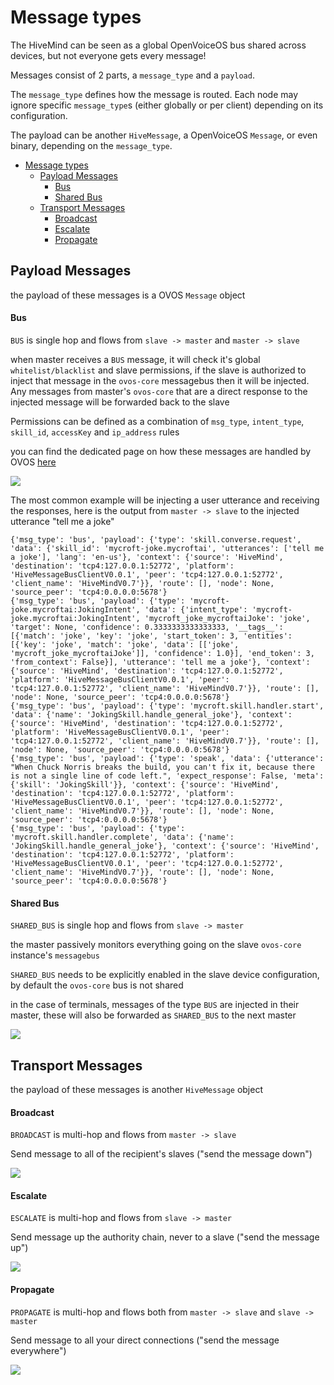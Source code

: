 # Message types

The HiveMind can be seen as a global OpenVoiceOS bus shared across devices, but not everyone gets every message!

Messages consist of 2 parts, a `message_type` and a `payload`.

The `message_type` defines how the message is routed. Each node may ignore specific `message_type`s (either globally or per client) depending on its configuration.

The payload can be another `HiveMessage`, a OpenVoiceOS `Message`, or even binary, depending on the `message_type`.

- [Message types](#message-types)
  * [Payload Messages](#payload-messages)
      - [Bus](#bus)
      - [Shared Bus](#shared-bus)
  * [Transport Messages](#transport-messages)
      - [Broadcast](#broadcast)
      - [Escalate](#escalate)
      - [Propagate](#propagate)

## Payload Messages

the payload of these messages is a OVOS `Message` object

#### Bus

`BUS` is single hop and flows from `slave -> master` and `master -> slave`

when master receives a `BUS` message, it will check it's global `whitelist/blacklist` and slave permissions, if the slave is authorized to inject that message in the `ovos-core` messagebus then it will be injected. Any messages from master's `ovos-core` that are a direct response to the injected message will be forwarded back to the slave

Permissions can be defined as a combination of `msg_type`, `intent_type`, `skill_id`, `accessKey` and `ip_address` rules

you can find the dedicated page on how these messages are handled by OVOS [here](https://github.com/JarbasHiveMind/HiveMind-core/wiki/Mycroft-Messages)

![](https://raw.githubusercontent.com/JarbasHiveMind/HiveMind-core/dev/resources/bus.gif)

The most common example will be injecting a user utterance and receiving the responses, here is the output from `master -> slave` to the injected utterance "tell me a joke"

```
{'msg_type': 'bus', 'payload': {'type': 'skill.converse.request', 'data': {'skill_id': 'mycroft-joke.mycroftai', 'utterances': ['tell me a joke'], 'lang': 'en-us'}, 'context': {'source': 'HiveMind', 'destination': 'tcp4:127.0.0.1:52772', 'platform': 'HiveMessageBusClientV0.0.1', 'peer': 'tcp4:127.0.0.1:52772', 'client_name': 'HiveMindV0.7'}}, 'route': [], 'node': None, 'source_peer': 'tcp4:0.0.0.0:5678'}
{'msg_type': 'bus', 'payload': {'type': 'mycroft-joke.mycroftai:JokingIntent', 'data': {'intent_type': 'mycroft-joke.mycroftai:JokingIntent', 'mycroft_joke_mycroftaiJoke': 'joke', 'target': None, 'confidence': 0.3333333333333333, '__tags__': [{'match': 'joke', 'key': 'joke', 'start_token': 3, 'entities': [{'key': 'joke', 'match': 'joke', 'data': [['joke', 'mycroft_joke_mycroftaiJoke']], 'confidence': 1.0}], 'end_token': 3, 'from_context': False}], 'utterance': 'tell me a joke'}, 'context': {'source': 'HiveMind', 'destination': 'tcp4:127.0.0.1:52772', 'platform': 'HiveMessageBusClientV0.0.1', 'peer': 'tcp4:127.0.0.1:52772', 'client_name': 'HiveMindV0.7'}}, 'route': [], 'node': None, 'source_peer': 'tcp4:0.0.0.0:5678'}
{'msg_type': 'bus', 'payload': {'type': 'mycroft.skill.handler.start', 'data': {'name': 'JokingSkill.handle_general_joke'}, 'context': {'source': 'HiveMind', 'destination': 'tcp4:127.0.0.1:52772', 'platform': 'HiveMessageBusClientV0.0.1', 'peer': 'tcp4:127.0.0.1:52772', 'client_name': 'HiveMindV0.7'}}, 'route': [], 'node': None, 'source_peer': 'tcp4:0.0.0.0:5678'}
{'msg_type': 'bus', 'payload': {'type': 'speak', 'data': {'utterance': "When Chuck Norris breaks the build, you can't fix it, because there is not a single line of code left.", 'expect_response': False, 'meta': {'skill': 'JokingSkill'}}, 'context': {'source': 'HiveMind', 'destination': 'tcp4:127.0.0.1:52772', 'platform': 'HiveMessageBusClientV0.0.1', 'peer': 'tcp4:127.0.0.1:52772', 'client_name': 'HiveMindV0.7'}}, 'route': [], 'node': None, 'source_peer': 'tcp4:0.0.0.0:5678'}
{'msg_type': 'bus', 'payload': {'type': 'mycroft.skill.handler.complete', 'data': {'name': 'JokingSkill.handle_general_joke'}, 'context': {'source': 'HiveMind', 'destination': 'tcp4:127.0.0.1:52772', 'platform': 'HiveMessageBusClientV0.0.1', 'peer': 'tcp4:127.0.0.1:52772', 'client_name': 'HiveMindV0.7'}}, 'route': [], 'node': None, 'source_peer': 'tcp4:0.0.0.0:5678'}
```

#### Shared Bus

`SHARED_BUS` is single hop and flows from `slave -> master`

the master passively monitors everything going on the slave `ovos-core` instance's `messagebus`

`SHARED_BUS` needs to be explicitly enabled in the slave device configuration, by default the `ovos-core` bus is not shared

in the case of terminals, messages of the type `BUS` are injected in their master, these will also be forwarded as `SHARED_BUS` to the next master

![](https://raw.githubusercontent.com/JarbasHiveMind/HiveMind-core/dev/resources/shared_bus.gif)

## Transport Messages

the payload of these messages is another `HiveMessage` object

#### Broadcast

`BROADCAST` is multi-hop and flows from `master -> slave `

Send message to all of the recipient's slaves ("send the message down")

![](https://raw.githubusercontent.com/JarbasHiveMind/HiveMind-core/dev/resources/broadcast.gif)

#### Escalate

`ESCALATE` is multi-hop and flows from `slave -> master`

Send message up the authority chain, never to a slave ("send the message up")

![](https://raw.githubusercontent.com/JarbasHiveMind/HiveMind-core/dev/resources/escalate.gif)


#### Propagate

`PROPAGATE` is multi-hop and flows both from `master -> slave` and `slave -> master`

Send message to all your direct connections ("send the message everywhere")

![](https://raw.githubusercontent.com/JarbasHiveMind/HiveMind-core/dev/resources/propagate.gif)

